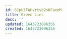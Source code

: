 ```yaml
---
id: 8JpU3FAHvrtvb2sKFacnM
title: Green Lies
desc: ''
updated: 1643723096356
created: 1643723096356
---
```


